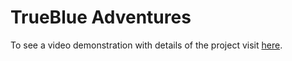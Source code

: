 # TrueBlue Adventures

To see a video demonstration with details of the project visit [here](https://devpost.com/software/explorewithjetblue).
